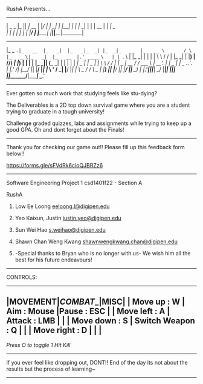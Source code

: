 RushA Presents...

 _________ ____  ____ ________  
|  _   _  |_   ||   _|_   __  | 
|_/ | | \_| | |__| |   | |_ \_| 
    | |     |  __  |   |  _| _  
   _| |_   _| |  | |_ _| |__/ | 
  |_____| |____||____|________| 
                               
 ______   ________ _____    _____ ____   ____ ________ _______         _      ______  _____    ________   ______   
|_   _ `.|_   __  |_   _|  |_   _|_  _| |_  _|_   __  |_   __ \       /_\    |_   _ \|_   _|  |_   __  |.' ____ \  
  | | `. \ | |_ \_| | |      | |   \ \   / /   | |_ \_| | |__) |     //_\\     | |_) | | |      | |_ \_|| (___ \_| 
  | |  | | |  _| _  | |   _  | |    \ \ / /    |  _| _  |  __ /     / ___ \    |  __'. | |   _  |  _| _  ._.____`.  
 _| |_.' /_| |__/ |_| |__/ |_| |_    \ ' /    _| |__/ |_| |  \ \_ _/ /   \ \_ _| |__) || |__/ |_| |__/ || \____) | 
|______.'|________|________|_____|    \_/    |________|____| |___|____| |____|_______/________|________| \______.' 


--------------------------------------------------------------------------------------------------------------------

Ever gotten so much work that studying feels like stu-dying?

The Deliverables is a 2D top down survival game where you are a student trying to graduate in a tough university!

Challenge graded quizzes, labs and assignments while trying to keep up a good GPA. Oh and dont forget about the Finals!

--------------------------------------------------------------------------------------------------------------------

Thank you for checking our game out!! Please fill up this feedback form below!!

https://forms.gle/sFVdRk6cioQJBRZz6

--------------------------------------------------------------------------------------------------------------------

Software Engineering Project 1
csd1401f22 - Section A 

RushA
1) Low Ee Loong			eeloong.l@digipen.edu
2) Yeo Kaixun, Justin		justin.yeo@digipen.edu
3) Sun Wei Hao				s.weihao@digipen.edu
4) Shawn Chan Weng Kwang	shawnwengkwang.chan@digipen.edu

5) -Special thanks to Bryan who is no longer with us-
   We wish him all the best for his future endeavours!

--------------------------------------------------------------------------------------------------------------------

CONTROLS:	
_____________________________________________________________________________
|________MOVEMENT________|_________COMBAT__________|__________MISC__________|
| Move up         : W    | Aim             : Mouse |Pause           : ESC   |
| Move left       : A    | Attack          : LMB   |				      	    |
| Move down       : S    | Switch Weapon   : Q	   |                        |
| Move right      : D	 |	                	      |                        |
-----------------------------------------------------------------------------	

*Press O to toggle 1 Hit Kill*			   

---------------------------------------------------------------------------------------------------------------------

If you ever feel like dropping out, DONT!! End of the day its not about the results but the process of learning~

---------------------------------------------------------------------------------------------------------------------